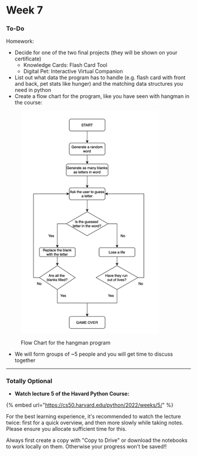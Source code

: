 # Week 7

### To-Do

Homework:

* Decide for one of the two final projects (they will be shown on your certificate)
  * Knowledge Cards: Flash Card Tool
  * Digital Pet: Interactive Virtual Companion
* List out what data the program has to handle (e.g. flash card with front and back, pet stats like hunger) and the matching data structures you need in python
* Create a flow chart for the program, like you have seen with hangman in the course:

<figure><img src="../../../.gitbook/assets/Solution+-+Hangman+Flowchart+1(1) (1).png" alt="Hangman Flow Chart" width="375"><figcaption><p>Flow Chart for the hangman program</p></figcaption></figure>

* We will form groups of \~5 people and you will get time to discuss together

***

### Totally Optional

* **Watch lecture 5 of the Havard Python Course:**

{% embed url="https://cs50.harvard.edu/python/2022/weeks/5/" %}

For the best learning experience, it's recommended to watch the lecture twice: first for a quick overview, and then more slowly while taking notes. Please ensure you allocate sufficient time for this.

Always first create a copy with "Copy to Drive" or download the notebooks to work locally on them. Otherwise your progress won't be saved!!

